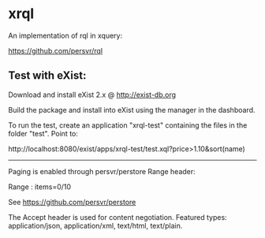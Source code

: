 xrql
====

An implementation of rql in xquery:

https://github.com/persvr/rql

Test with eXist:
--------

Download and install eXist 2.x @ http://exist-db.org

Build the package and install into eXist using the manager in the dashboard.

To run the test, create an application "xrql-test" containing the files in the folder "test". Point to:

http://localhost:8080/exist/apps/xrql-test/test.xql?price>1.10&sort(name)

---

Paging is enabled through persvr/perstore Range header:

Range : items=0/10

See https://github.com/persvr/perstore

The Accept header is used for content negotiation. Featured types: application/json, application/xml, text/html, text/plain.
